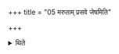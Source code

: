 +++
title = "05 मरुताम् प्रसवे जेषमिति"

+++

<details><summary>थिते</summary>

मरुतां प्रसवे जेषमिति प्रयाति ५
</details>
